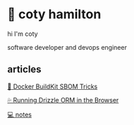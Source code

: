 # 👋 coty hamilton

hi I'm coty

software developer and devops engineer

## articles

[🐳 Docker BuildKit SBOM Tricks](./docker-buildkit-sbom-tricks.md)

[💦 Running Drizzle ORM in the Browser](./drizzle-in-browser.md)

[💻 notes](./notes/README.md)
